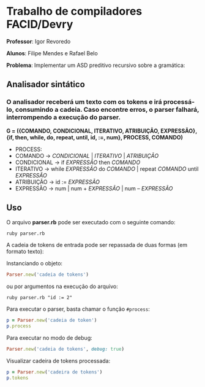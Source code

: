 # Trabalho de compiladores FACID/Devry
**Professor**: Igor Revoredo

**Alunos**: Filipe Mendes e Rafael Belo

**Problema**: Implementar um ASD preditivo recursivo sobre a gramática:

## Analisador sintático

### O analisador receberá um texto com os tokens e irá processá-lo, consumindo a cadeia. Caso encontre erros, o parser falhará, interrompendo a execução do parser.

**G = ({COMANDO, CONDICIONAL, ITERATIVO, ATRIBUIÇÃO, EXPRESSÃO}, {if, then, while, do, repeat, until, id, :=, num}, PROCESS, COMANDO)**

 * PROCESS:
 * COMANDO     -> *CONDICIONAL* | *ITERATIVO* | *ATRIBUIÇÃO*
 * CONDICIONAL -> if *EXPRESSÃO* then *COMANDO*
 * ITERATIVO   -> while *EXPRESSÃO* do *COMANDO* | repeat *COMANDO* until *EXPRESSÃO*
 * ATRIBUIÇÃO  -> id := *EXPRESSÃO*
 * EXPRESSÃO   -> num | num + *EXPRESSÃO* | num – *EXPRESSÃO*

## Uso
O arquivo **parser.rb** pode ser executado com o seguinte comando:

`ruby parser.rb`

A cadeia de tokens de entrada pode ser repassada de duas formas (em formato texto):

Instanciando o objeto:

```ruby
Parser.new('cadeia de tokens')
```

ou por argumentos na execução do arquivo:

    ruby parser.rb "id := 2"

Para executar o parser, basta chamar o função `#process`:


```ruby
p = Parser.new('cadeia de token')
p.process
```

Para executar no modo de debug:

```ruby
Parser.new('cadeia de tokens', debug: true)
```

Visualizar cadeira de tokens processada:

```ruby
p = Parser.new('cadeira de tokens')
p.tokens
```
